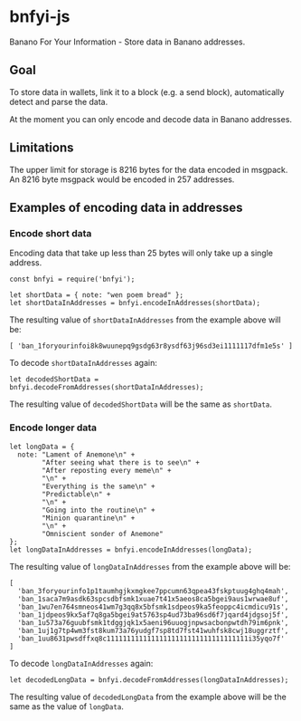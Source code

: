 # bnfyi-js
Banano For Your Information - Store data in Banano addresses.

## Goal
To store data in wallets, link it to a block (e.g. a send block), automatically detect and parse the data.

At the moment you can only encode and decode data in Banano addresses.

## Limitations
The upper limit for storage is 8216 bytes for the data encoded in msgpack. An 8216 byte msgpack would be encoded in 257 addresses.

## Examples of encoding data in addresses
### Encode short data
Encoding data that take up less than 25 bytes will only take up a single address.

```
const bnfyi = require('bnfyi');

let shortData = { note: "wen poem bread" };
let shortDataInAddresses = bnfyi.encodeInAddresses(shortData);
```

The resulting value of `shortDataInAddresses` from the example above will be:
```
[ 'ban_1foryourinfoi8k8wuunepq9gsdg63r8ysdf63j96sd3ei1111117dfm1e5s' ]
```

To decode `shortDataInAddresses` again:
```
let decodedShortData = bnfyi.decodeFromAddresses(shortDataInAddresses);
```
The resulting value of `decodedShortData` will be the same as `shortData`.


### Encode longer data
```
let longData = {
  note: "Lament of Anemone\n" + 
        "After seeing what there is to see\n" +
        "After reposting every meme\n" +
        "\n" +
        "Everything is the same\n" +
        "Predictable\n" +
        "\n" +
        "Going into the routine\n" +
        "Minion quarantine\n" +
        "\n" +
        "Omniscient sonder of Anemone"
};
let longDataInAddresses = bnfyi.encodeInAddresses(longData);
```

The resulting value of `longDataInAddresses` from the example above will be:
```
[
  'ban_3foryourinfo1p1taumhgjkxmgkee7ppcumn63qpea43fskptuug4ghq4mah',
  'ban_1saca7m9asdk63spcsdbfsmk1xuae7t41x5aeos8ca5bgei9aus1wrwae8uf',
  'ban_1wu7en764smneos41wm7g3qq8x5bfsmk1sdpeos9ka5feoppc4icmdicu91s',
  'ban_1jdpeos9kx5af7q8ga5bgei9at5763sp4ud73ba96sd6f7jqard4jdgsoj5f',
  'ban_1u573a76guubfsmk1tdggjqk1x5aeni96uuogjnpwsacbonpwtdh79im6pnk',
  'ban_1uj1g7tp4wm3fst8kum73a76yudgf7sp8td7fst41wuhfsk8cwj18uggrztf',
  'ban_1uu8631pwsdffxq8c11111111111111111111111111111111111i35yqo7f'
]
```

To decode `longDataInAddresses` again:
```
let decodedLongData = bnfyi.decodeFromAddresses(longDataInAddresses);
```
The resulting value of `decodedLongData` from the example above will be the same as the value of `longData`.

